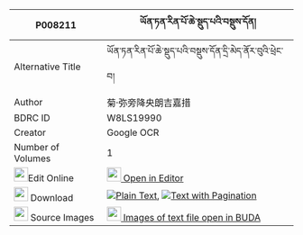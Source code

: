 |P008211|ཡོན་ཏན་རིན་པོ་ཆེ་སྡུད་པའི་བསྡུས་དོན། 
| --- | --- 
|Alternative Title |ཡོན་ཏན་རིན་པོ་ཆེ་སྡུད་པའི་བསྡུས་དོན་དྲི་མེད་ནོར་བུའི་ཕྲེང་བ།
|Author| 菊·弥旁降央朗吉嘉措
|BDRC ID | W8LS19990
|Creator | Google OCR
|Number of Volumes| 1
|<img width="25" src="https://img.icons8.com/color/25/000000/edit-property.png">Edit Online| [<img width="25" src="https://avatars.githubusercontent.com/u/45091458?s=200&v=4"> Open in Editor](http://editor.openpecha.org/P008211)
|<img width="25" src="https://img.icons8.com/fluent/48/000000/download-2.png"/>  Download | [![](https://img.icons8.com/color/20/000000/txt.png)Plain Text](https://github.com/Openpecha/P008211/releases/download/v1/yonten_rinpoche_dupa_i_dudon_plain_P008211.zip), [![](https://img.icons8.com/color/20/000000/txt.png)Text with Pagination](https://github.com/Openpecha/P008211/releases/download/v1/yonten_rinpoche_dupa_i_dudon_pages_P008211.zip)
|<img width="25" src="https://img.icons8.com/plasticine/100/000000/pictures-folder.png"/>  Source Images | [<img width="25" src="https://library.bdrc.io/icons/BUDA-small.svg"> Images of text file open in BUDA](https://library.bdrc.io/show/bdr:W8LS19990)